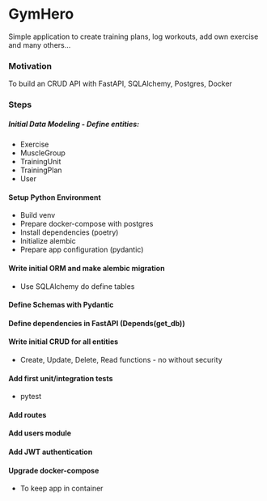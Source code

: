 # GymHero

Simple application to create training plans, log workouts, add own exercise and many others...


### Motivation
To build an CRUD API with FastAPI, SQLAlchemy, Postgres, Docker

### Steps

##### Initial Data Modeling - Define entities:
- Exercise
- MuscleGroup
- TrainingUnit
- TrainingPlan
- User

#### Setup Python Environment
- Build venv
- Prepare docker-compose with postgres
- Install dependencies (poetry)
- Initialize alembic
- Prepare app configuration (pydantic)

#### Write initial ORM and make alembic migration
- Use SQLAlchemy do define tables

#### Define Schemas with Pydantic

#### Define dependencies in FastAPI (Depends(get_db))

#### Write initial CRUD for all entities
- Create, Update, Delete, Read functions - no without security

#### Add first unit/integration tests
- pytest

#### Add routes
#### Add users module 
#### Add JWT authentication
#### Upgrade docker-compose
- To keep app in container
